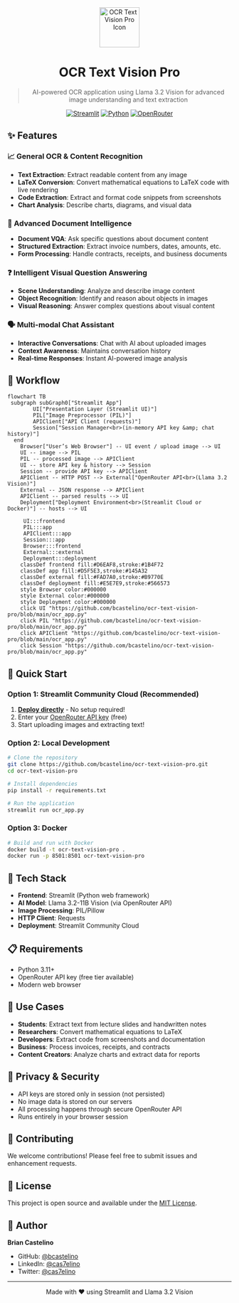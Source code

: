 <div align="center">
<img src="https://cdn-icons-png.flaticon.com/512/5262/5262022.png" alt="OCR Text Vision Pro Icon" width="90"/>

 # OCR Text Vision Pro

> AI-powered OCR application using Llama 3.2 Vision for advanced image understanding and text extraction

[![Streamlit](https://img.shields.io/badge/Streamlit-FF4B4B?style=for-the-badge&logo=streamlit&logoColor=white)](https://streamlit.io/)
[![Python](https://img.shields.io/badge/Python-3.11-blue?style=for-the-badge&logo=python&logoColor=white)](https://python.org/)
[![OpenRouter](https://img.shields.io/badge/OpenRouter-API-green?style=for-the-badge)](https://openrouter.ai/)
</div>

## ✨ Features

### 📈 General OCR & Content Recognition
- **Text Extraction**: Extract readable content from any image
- **LaTeX Conversion**: Convert mathematical equations to LaTeX code with live rendering
- **Code Extraction**: Extract and format code snippets from screenshots
- **Chart Analysis**: Describe charts, diagrams, and visual data

### 📑 Advanced Document Intelligence
- **Document VQA**: Ask specific questions about document content
- **Structured Extraction**: Extract invoice numbers, dates, amounts, etc.
- **Form Processing**: Handle contracts, receipts, and business documents

### ❓ Intelligent Visual Question Answering
- **Scene Understanding**: Analyze and describe image content
- **Object Recognition**: Identify and reason about objects in images
- **Visual Reasoning**: Answer complex questions about visual content

### 🗣️ Multi-modal Chat Assistant
- **Interactive Conversations**: Chat with AI about uploaded images
- **Context Awareness**: Maintains conversation history
- **Real-time Responses**: Instant AI-powered image analysis

## 🔁 Workflow
```mermaid
flowchart TB
 subgraph subGraph0["Streamlit App"]
        UI["Presentation Layer (Streamlit UI)"]
        PIL["Image Preprocessor (PIL)"]
        APIClient["API Client (requests)"]
        Session["Session Manager<br>(in-memory API key &amp; chat history)"]
  end
    Browser["User’s Web Browser"] -- UI event / upload image --> UI
    UI -- image --> PIL
    PIL -- processed image --> APIClient
    UI -- store API key & history --> Session
    Session -- provide API key --> APIClient
    APIClient -- HTTP POST --> External["OpenRouter API<br>(Llama 3.2 Vision)"]
    External -- JSON response --> APIClient
    APIClient -- parsed results --> UI
    Deployment["Deployment Environment<br>(Streamlit Cloud or Docker)"] -- hosts --> UI

     UI:::frontend
     PIL:::app
     APIClient:::app
     Session:::app
     Browser:::frontend
     External:::external
     Deployment:::deployment
    classDef frontend fill:#D6EAF8,stroke:#1B4F72
    classDef app fill:#D5F5E3,stroke:#145A32
    classDef external fill:#FAD7A0,stroke:#B9770E
    classDef deployment fill:#E5E7E9,stroke:#566573
    style Browser color:#000000
    style External color:#000000
    style Deployment color:#000000
    click UI "https://github.com/bcastelino/ocr-text-vision-pro/blob/main/ocr_app.py"
    click PIL "https://github.com/bcastelino/ocr-text-vision-pro/blob/main/ocr_app.py"
    click APIClient "https://github.com/bcastelino/ocr-text-vision-pro/blob/main/ocr_app.py"
    click Session "https://github.com/bcastelino/ocr-text-vision-pro/blob/main/ocr_app.py"

```

## 🚀 Quick Start

### Option 1: Streamlit Community Cloud (Recommended)
1. **[Deploy directly](https://share.streamlit.io/)** - No setup required!
2. Enter your [OpenRouter API key](https://openrouter.ai/settings/keys) (free)
3. Start uploading images and extracting text!

### Option 2: Local Development
```bash
# Clone the repository
git clone https://github.com/bcastelino/ocr-text-vision-pro.git
cd ocr-text-vision-pro

# Install dependencies
pip install -r requirements.txt

# Run the application
streamlit run ocr_app.py
```

### Option 3: Docker
```bash
# Build and run with Docker
docker build -t ocr-text-vision-pro .
docker run -p 8501:8501 ocr-text-vision-pro
```

## 🔧 Tech Stack

- **Frontend**: Streamlit (Python web framework)
- **AI Model**: Llama 3.2-11B Vision (via OpenRouter API)
- **Image Processing**: PIL/Pillow
- **HTTP Client**: Requests
- **Deployment**: Streamlit Community Cloud

## 📋 Requirements

- Python 3.11+
- OpenRouter API key (free tier available)
- Modern web browser

## 🎯 Use Cases

- **Students**: Extract text from lecture slides and handwritten notes
- **Researchers**: Convert mathematical equations to LaTeX
- **Developers**: Extract code from screenshots and documentation
- **Business**: Process invoices, receipts, and contracts
- **Content Creators**: Analyze charts and extract data for reports

## 🔐 Privacy & Security

- API keys are stored only in session (not persisted)
- No image data is stored on our servers
- All processing happens through secure OpenRouter API
- Runs entirely in your browser session

## 🤝 Contributing

We welcome contributions! Please feel free to submit issues and enhancement requests.

## 📄 License

This project is open source and available under the [MIT License](LICENSE).

## 👤 Author

**Brian Castelino**
- GitHub: [@bcastelino](https://github.com/bcastelino)
- LinkedIn: [@cas7elino](https://linkedin.com/in/cas7elino)
- Twitter: [@cas7elino](https://twitter.com/cas7elino)

---

<div align="center">
Made with ❤️ using Streamlit and Llama 3.2 Vision
</div>

